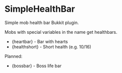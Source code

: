 # SimpleHealthBar
Simple mob health bar Bukkit plugin.

Mobs with special variables in the name get healthbars.
* {heartbar} - Bar with hearts
* {healthshort} - Short health (e.g. 10/16)

Planned:
* {bossbar} - Boss life bar

